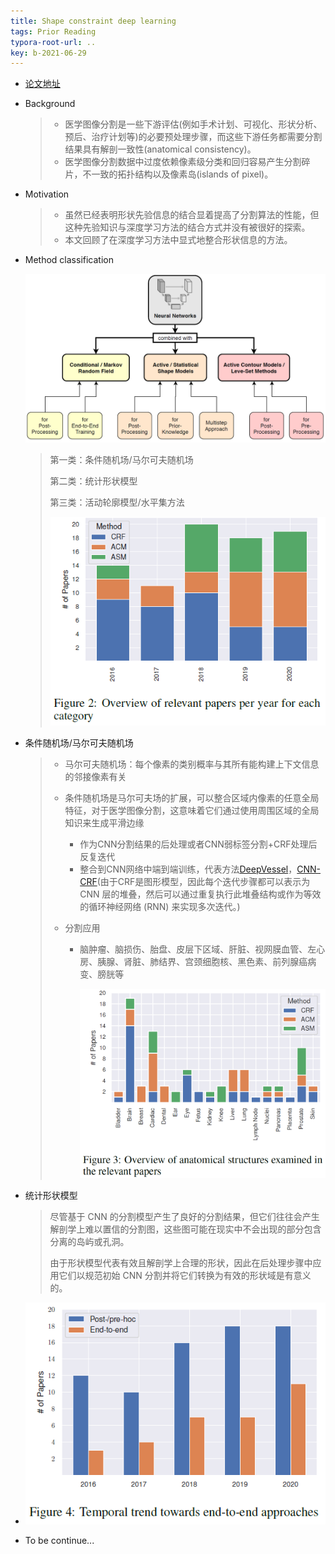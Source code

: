 ```yaml
---
title: Shape constraint deep learning
tags: Prior Reading
typora-root-url: ..
key: b-2021-06-29
---
```


* [论文地址](https://arxiv.org/abs/2101.07721)

* Background

  > * 医学图像分割是一些下游评估(例如手术计划、可视化、形状分析、预后、治疗计划等)的必要预处理步骤，而这些下游任务都需要分割结果具有解剖一致性(anatomical consistency)。
  > * 医学图像分割数据中过度依赖像素级分类和回归容易产生分割碎片，不一致的拓扑结构以及像素岛(islands of pixel)。

* Motivation

  > * 虽然已经表明形状先验信息的结合显着提高了分割算法的性能，但这种先验知识与深度学习方法的结合方式并没有被很好的探索。
  > * 本文回顾了在深度学习方法中显式地整合形状信息的方法。

* Method classification

  <img src="/figures/image-20210629112519078.png" alt="显式形状约束的方法分类" style="zoom: 67%;" />

  > 第一类：条件随机场/马尔可夫随机场
  >
  > 第二类：统计形状模型
  >
  > 第三类：活动轮廓模型/水平集方法
  >
  > ![QQ截图20210629115005](/figures/QQ截图20210629115005.png)

* 条件随机场/马尔可夫随机场

  > * 马尔可夫随机场：每个像素的类别概率与其所有能构建上下文信息的邻接像素有关
  >
  > * 条件随机场是马尔可夫场的扩展，可以整合区域内像素的任意全局特征，对于医学图像分割，这意味着它们通过使用周围区域的全局知识来生成平滑边缘
  >   * 作为CNN分割结果的后处理或者CNN弱标签分割+CRF处理后反复迭代
  >   * 整合到CNN网络中端到端训练，代表方法[DeepVessel](https://link.springer.com/chapter/10.1007/978-3-319-46723-8_16)，[CNN-CRF](https://link.springer.com/chapter/10.1007/978-981-10-5230-9_17)(由于CRF是图形模型，因此每个迭代步骤都可以表示为 CNN 层的堆叠，然后可以通过重复执行此堆叠结构或作为等效的循环神经网络 (RNN) 来实现多次迭代。)
  >   
  > * 分割应用
  >
  >   * 脑肿瘤、脑损伤、胎盘、皮层下区域、肝脏、视网膜血管、左心房、胰腺、肾脏、肺结界、宫颈细胞核、黑色素、前列腺癌病变、膀胱等
  >
  >     <img src="/figures/image-20210629114845667.png" alt="image-20210629114845667" style="zoom: 50%;" />

* 统计形状模型

  > 尽管基于 CNN 的分割模型产生了良好的分割结果，但它们往往会产生解剖学上难以置信的分割图，这些图可能在现实中不会出现的部分包含分离的岛屿或孔洞。
  >
  > 由于形状模型代表有效且解剖学上合理的形状，因此在后处理步骤中应用它们以规范初始 CNN 分割并将它们转换为有效的形状域是有意义的。

* ![image-20210629144404249](/figures/image-20210629144404249.png)
* To be continue...
